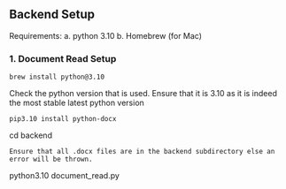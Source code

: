 ## Backend Setup

Requirements:
a. python 3.10
b. Homebrew (for Mac)

### 1. Document Read Setup

```
brew install python@3.10
```

Check the python version that is used. Ensure that it is 3.10 as it is indeed the most stable latest python version

```
pip3.10 install python-docx
```

cd backend

```
Ensure that all .docx files are in the backend subdirectory else an error will be thrown.
```

python3.10 document_read.py

